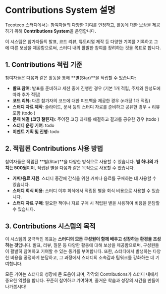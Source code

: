 # Contributions System 설명

Tecoteco 스터디에서는 참여자들의 다양한 기여를 인정하고, 활동에 대한 보상을 제공하기 위해 **Contributions System**을 운영합니다. 

이 시스템은 참가자들의 발표, 코드 리뷰, 튜토리얼 제작 등 다양한 기여를 기록하고 그에 따른 보상을 제공함으로써, 스터디 내의 활발한 참여를 장려하는 것을 목표로 합니다.

## 1. Contributions 적립 기준

참여자들은 다음과 같은 활동을 통해 **별(Star)**을 적립할 수 있습니다:

- **발표 참여**: 발표를 준비하고 세션 중에 진행한 경우 (기본 1개 적립, 주제와 완성도에 따라 추가 적립)
- **코드 리뷰**: 다른 참가자의 코드에 대한 피드백을 제공한 경우 (n개당 1개 적립)
- **스터디 자료 제작**: 슬라이드, 문서 등의 스터디 자료를 준비하고 공유한 경우 + 리뷰 포함 (todo )
- **문제 해결 (코딩 챌린지)**: 주어진 코딩 과제를 해결하고 결과를 공유한 경우 (todo )
- **스터디 운영 기여**: todo
- **이벤트 기획 및 진행**: todo

## 2. 적립된 Contributions 사용 방법
참여자들은 적립된 **별(Star)**을 다양한 방식으로 사용할 수 있습니다. **별 하나의 가치는 500원**이며, 적립된 별을 다음과 같은 목적으로 사용할 수 있습니다.

- **커피/음료 지원**: 스터디 중간에 간식을 위한 커피나 음료를 구매하는 데 사용할 수 있습니다.
- **스터디 회식 비용**: 스터디 이후 회식에서 적립된 별을 회식 비용으로 사용할 수 있습니다.
- **스터디 자료 구매**: 필요한 책이나 자료 구매 시 적립된 별을 사용하여 비용을 분담할 수 있습니다.

## 3. Contributions 시스템의 목적
이 시스템의 궁극적인 목표는 **스터디의 모든 구성원이 함께 배우고 성장하는 환경을 조성하는 것**입니다. 발표, 리뷰, 질문 등 다양한 활동에 대해 보상을 제공함으로써, 구성원들이 활발히 참여하고 기여할 수 있는 동기를 부여합니다. 또한, 스터디에서 발생하는 다양한 비용을 공정하게 분담하고, 그 과정에서 스터디의 소속감과 팀워크를 강화하는 데 기여합니다.

모든 기여는 스터디의 성장에 큰 도움이 되며, 각각의 Contributions가 스터디 내에서 중요한 역할을 합니다. 꾸준히 참여하고 기여하며, 즐거운 학습과 성장의 시간을 만들어 나가봅시다!

